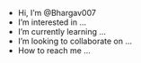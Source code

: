 - Hi, I’m @Bhargav007
- I’m interested in ...
- I’m currently learning ...
- I’m looking to collaborate on ...
- How to reach me ...

<!---
Kirannaidu007/Kirannaidu007 is a ✨ special ✨ repository because its `README.md` (this file) appears on your GitHub profile.
You can click the Preview link to take a look at your changes.
--->
